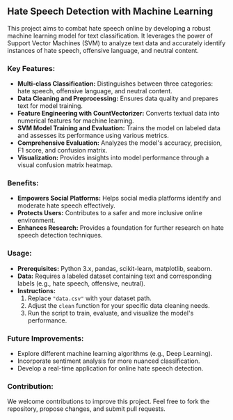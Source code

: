## Hate Speech Detection with Machine Learning

This project aims to combat hate speech online by developing a robust machine learning model for text classification. It leverages the power of Support Vector Machines (SVM) to analyze text data and accurately identify instances of hate speech, offensive language, and neutral content.

### Key Features:

* **Multi-class Classification:** Distinguishes between three categories: hate speech, offensive language, and neutral content.
* **Data Cleaning and Preprocessing:** Ensures data quality and prepares text for model training.
* **Feature Engineering with CountVectorizer:** Converts textual data into numerical features for machine learning.
* **SVM Model Training and Evaluation:** Trains the model on labeled data and assesses its performance using various metrics.
* **Comprehensive Evaluation:** Analyzes the model's accuracy, precision, F1 score, and confusion matrix.
* **Visualization:** Provides insights into model performance through a visual confusion matrix heatmap.

### Benefits:

* **Empowers Social Platforms:** Helps social media platforms identify and moderate hate speech effectively.
* **Protects Users:** Contributes to a safer and more inclusive online environment.
* **Enhances Research:** Provides a foundation for further research on hate speech detection techniques.

### Usage:

* **Prerequisites:** Python 3.x, pandas, scikit-learn, matplotlib, seaborn.
* **Data:** Requires a labeled dataset containing text and corresponding labels (e.g., hate speech, offensive, neutral).
* **Instructions:**
    1. Replace `"data.csv"` with your dataset path.
    2. Adjust the `clean` function for your specific data cleaning needs.
    3. Run the script to train, evaluate, and visualize the model's performance.

### Future Improvements:

* Explore different machine learning algorithms (e.g., Deep Learning).
* Incorporate sentiment analysis for more nuanced classification.
* Develop a real-time application for online hate speech detection.


### Contribution:

We welcome contributions to improve this project. Feel free to fork the repository, propose changes, and submit pull requests.


